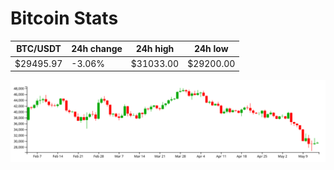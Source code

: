 # Bitcoin Stats

BTC/USDT|24h change|24h high|24h low|
|---|---|---|---|
|$29495.97|-3.06%|$31033.00|$29200.00|

<img src="./chart.svg">
